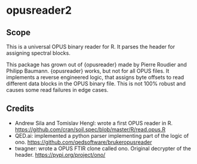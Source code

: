 # opusreader2

## Scope

This is a universal OPUS binary reader for R. It parses the header for assigning
spectral blocks.

This package has grown out of {opusreader} made by Pierre Roudier and Philipp
Baumann. {opusreader} works, but not for all OPUS files. It implements a reverse
engineered logic, that assigns byte offsets to read different data blocks in the
OPUS binary file. This is not 100% robust and causes some read failures in edge
cases.

## Credits

- Andrew Sila and Tomislav Hengl: wrote a first OPUS reader in R.
  https://github.com/cran/soil.spec/blob/master/R/read.opus.R
- QED.ai: implemented a python parser implementing part of the logic of
  ono.
  https://github.com/qedsoftware/brukeropusreader
- twagner: wrote a OPUS FTIR clone called ono. Original decrypter of the header.
  https://pypi.org/project/ono/